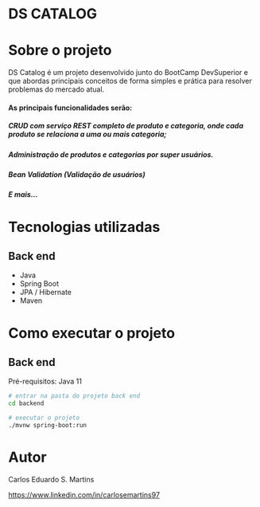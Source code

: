 # DS CATALOG

# Sobre o projeto

DS Catalog é um projeto desenvolvido junto do BootCamp DevSuperior e que abordas principais conceitos de forma simples e prática para resolver problemas do mercado atual.
#### As principais funcionalidades serão: 
##### CRUD com serviço REST completo de produto e categoria, onde cada produto se relaciona a uma ou mais categoria; 
##### Administração de produtos e categorias por super usuários.
##### Bean Validation (Validação de usuários)
##### E mais...



# Tecnologias utilizadas
## Back end
- Java
- Spring Boot
- JPA / Hibernate
- Maven

# Como executar o projeto

## Back end
Pré-requisitos: Java 11

```bash
# entrar na pasta do projeto back end
cd backend

# executar o projeto
./mvnw spring-boot:run
```
# Autor

Carlos Eduardo S. Martins

https://www.linkedin.com/in/carlosemartins97

